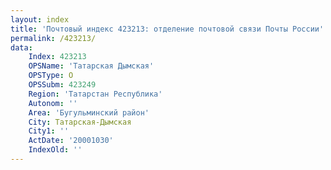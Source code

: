 ```yaml
---
layout: index
title: 'Почтовый индекс 423213: отделение почтовой связи Почты России'
permalink: /423213/
data:
    Index: 423213
    OPSName: 'Татарская Дымская'
    OPSType: О
    OPSSubm: 423249
    Region: 'Татарстан Республика'
    Autonom: ''
    Area: 'Бугульминский район'
    City: Татарская-Дымская
    City1: ''
    ActDate: '20001030'
    IndexOld: ''
---
```

